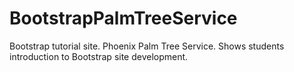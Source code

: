 # BootstrapPalmTreeService
Bootstrap tutorial site. Phoenix Palm Tree Service. Shows students introduction to Bootstrap site development.
